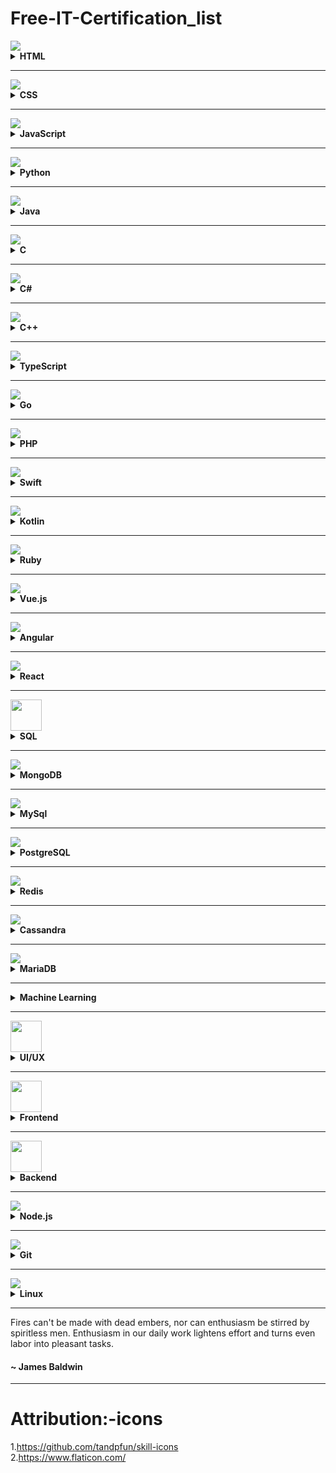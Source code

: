# Free-IT-Certification_list

<!-- <img src="https://skillicons.dev/icons?i=html,css,js,java,cpp,python,swift,ts,angular,go,mysql,mongodb,vue,sass,ruby,react,postgres,php,linux,kotlin,flutter"/> -->


<img src="https://skillicons.dev/icons?i=html"/>
 <details><summary> <strong> HTML </strong> </summary>
 <li><a href="https://masai-school.learnworlds.com/course/html-and-css">Basics of Web Development by Masai School</a></li>
 <li><a href="https://www.mygreatlearning.com/academy/learn-for-free/courses/html-attributes-and-tags">Html attributes and tags by Great Learning</a</li>
<li><a href="https://www.simplilearn.com/free-html-course-for-beginners-skillup">Html course for beginners by Simplilearn</a></li>
<li><a href="https://testbook.com/html-tutorial-for-beginners/online-coaching-free-certification-course">Html Tutorial by Testbook</a></li>
<li><a href="https://www.sololearn.com/learn/courses/html-introduction">Html Introduction by Sololearn</a></li>
</details>


<hr>



<img src="https://skillicons.dev/icons?i=css"/>
       <details><summary> <strong> CSS </strong> </summary>
 <li><a href="https://masai-school.learnworlds.com/course/bootstrap-css">Bootstrap css by Masai School</a></li>
 <li><a href="https://masai-school.learnworlds.com/course/animation">Introduction to animation by Masai School</a></li>
        

 <li><a href="https://masai-school.learnworlds.com/course/sass">Syntactically Awesome Stylesheet by Masai School</a></li>
       

<li><a href="https://www.mygreatlearning.com/academy/learn-for-free/courses/front-end-development-css">Css by Great Learning</a></li>
 <li><a href="https://www.mygreatlearning.com/academy/learn-for-free/courses/css-properties">Css Propertise by Great Learning</a></li>
        
 <li><a href="https://www.sololearn.com/learn/courses/css-introduction">CSS Introduction by Sololearn</a></li>
        
 
       
  </details>




<hr>
  
<img src="https://skillicons.dev/icons?i=js"/>
 <details><summary> <strong> JavaScript </strong> </summary>

 <li><a href="https://www.freecodecamp.org/learn/javascript-algorithms-and-data-structures/">JavaScript Algorithms and Data Structures by Freecodecamp</a></li>
<li><a href="https://www.mygreatlearning.com/academy/learn-for-free/courses/introduction-to-javascript">Introduction To JavaScript by Great Learning</a></li>
 <li><a href="https://www.mygreatlearning.com/academy/learn-for-free/courses/building-games-using-javascript">Building Games Using JavaScript By Great Learning</a></li>

<li><a href="https://www.sololearn.com/learn/courses/javascript-introduction">Introduction to Javascript by Sololearn</a></li>
<li><a href="https://www.sololearn.com/learn/courses/javascript-intermediate">Javascript Intermediate by Sololearn</a></li>
<li><a href="https://www.sololearn.com/learning/1175">Game Development by Soloearn</a></li>

</details>

  <hr>
  

<img src="https://skillicons.dev/icons?i=python"/>
 <details><summary> <strong> Python </strong> </summary>
 
 <li><a href="https://masai-school.learnworlds.com/course/pbm">Introduction to Python by Masai School</a></li>
 <li><a href="https://www.simplilearn.com/learn-python-basics-free-course-skillup?referrer=course-recommended">Python for Beginners by Simplilearn</a></li>
<li><a href="https://www.simplilearn.com/getting-started-data-science-with-python-skillup">Applied Data Science with python by Simplilearn</a></li>
<li><a href="https://www.kaggle.com/learn/python">Learn python by kaggle</a></li>
<li><a href="https://www.mygreatlearning.com/academy/learn-for-free/courses/python-for-non-programmers1">Python for non Programmers by Great Learning</a></li>
<li><a href="https://www.mygreatlearning.com/academy/learn-for-free/courses/web-scraping-with-python">Web Scrapping with Python by Great Learning</a></li>
<li><a href="https://www.sololearn.com/learn/courses/python-introduction">Introduction to Python by Sololearn</a></li>
<li><a href="https://www.sololearn.com/learn/courses/python-intermediate">Intermediate Python by Sololearn</a></li>
<li><a href="https://www.sololearn.com/learning/1159">Python Data Structure by Sololearn</a></li>


</details> 
<hr>

  
  
<img src="https://skillicons.dev/icons?i=java"/>

 <details><summary> <strong> Java </strong> </summary>

<li><a href="https://www.mygreatlearning.com/academy/learn-for-free/courses/java-programming">Java Programming by My Great Learning</a></li>
<li><a href="https://education.oracle.com/java/java/pFamily_48">Java by oracle</a></li>
<li><a href="https://www.simplilearn.com/learn-java-basics-skillup">Java Training by Simplilearn</a></li>
<li><a href="https://www.mygreatlearning.com/academy/learn-for-free/courses/building-games-using-java">Building Game using Java by Great Learning</a></li>
<li><a href="https://www.sololearn.com/learn/courses/java-introduction">Introduction to java by Sololearn</a></li>
<li><a href="https://www.sololearn.com/learn/courses/java-intermediate">Java Intermediate by Sololearn</a></li>
<li><a href="https://data-flair.training/free-java-course/">java course by Data flair</a></li>


     

</details>

<hr>  

<img src="https://skillicons.dev/icons?i=c"/>

 <details><summary> <strong> C</strong> </summary>
<li><a href="https://www.sololearn.com/learn/courses/c-introduction">Introduction to C by Sololearn</a></li>
<li><a href="https://www.sololearn.com/learn/courses/c-intermediate">Intermediate  C by Sololearn</a></li>
<li><a href="https://www.mygreatlearning.com/academy/learn-for-free/courses/c-for-beginners1">C for beginners by Great Learning</a></li>
<li><a href="https://www.simplilearn.com/free-c-course-skillup?tag=c">C course by Simplilearn</a></li>

</details>

  <hr>
  
<img src="https://skillicons.dev/icons?i=cs"/>
 <details><summary> <strong> C#</strong> </summary>
<li><a href="https://www.sololearn.com/learn/courses/c-sharp-introduction">Introduction to C# by Sololearn</a></li>
<li><a href="https://www.sololearn.com/learn/courses/c-sharp-intermediate">C# intermediate by Sololearn</a></li>
<li><a href=""></a></li>
<li><a href=""></a></li>
<li><a href=""></a></li>
<li><a href=""></a></li>
<li><a href=""></a></li>
<li><a href=""></a></li>
<li><a href=""></a></li>
<li><a href=""></a></li>
<li><a href=""></a></li>
<li><a href=""></a></li>
<li><a href=""></a></li>
<li><a href=""></a></li>
<li><a href=""></a></li>
</details>


  <hr>
  
<img src="https://skillicons.dev/icons?i=cpp"/>
 <details><summary> <strong> C++ </strong> </summary>
<li><a href="https://www.mygreatlearning.com/academy/learn-for-free/courses/c-tutorial">C tutorial by Great Learning</a></li>
<li><a href="https://www.sololearn.com/learn/courses/c-plus-plus-introduction">Introduction to C++ by Sololearn</a></li>
<li><a href="https://www.sololearn.com/learn/courses/c-plus-plus-intermediate">Intermediate C++ by Sololearn</a></li>
<li><a href="https://www.simplilearn.com/free-course-to-learn-cpp-basics-skillup">Learn C++ by Simplilearn</a></li>
<li><a href=""></a></li>
<li><a href=""></a></li>
<li><a href=""></a></li>
<li><a href=""></a></li>
<li><a href=""></a></li>
<li><a href=""></a></li>
<li><a href=""></a></li>
<li><a href=""></a></li>
<li><a href=""></a></li>
<li><a href=""></a></li>
<li><a href=""></a></li>
</details>

<hr>
  
  
<img src="https://skillicons.dev/icons?i=ts"/>
 <details><summary> <strong> TypeScript </strong> </summary>
 <li><a href="https://masai-school.learnworlds.com/course/typescript">TypeScript by Masai School</a></li>
 <li><a href="https://www.simplilearn.com/free-typescript-course-skillup?term=typescr">Learn Typescript by Simplilearn</a></li>

</details>
  
  <hr>
  

<img src="https://skillicons.dev/icons?i=go"/>
 <details><summary> <strong>Go</strong> </summary>
 <li><a href=""></a></li>
 <li><a href="https://www.mygreatlearning.com/academy/learn-for-free/courses/go-programming-language">Go programming language by Great Learning</a></li>
<li><a href="https://www.sololearn.com/learning/1164">Go by Sololearn</a></li>
<li><a href=""></a></li>
<li><a href=""></a></li>
<li><a href=""></a></li>
<li><a href=""></a></li>
<li><a href=""></a></li>
<li><a href=""></a></li>
<li><a href=""></a></li>
<li><a href=""></a></li>
<li><a href=""></a></li>
<li><a href=""></a></li>
<li><a href=""></a></li>
<li><a href=""></a></li>
<li><a href=""></a></li>


</details>

  <hr>

<img src="https://skillicons.dev/icons?i=php"/>
 <details><summary> <strong> PHP </strong> </summary>
 <li><a href="https://www.mygreatlearning.com/academy/learn-for-free/courses/php">PHP by Great learning</a></li>
 <li><a href="https://www.sololearn.com/learning/1059">PHP by Sololearn</a></li>
<li><a href=""></a></li>
<li><a href=""></a></li>
<li><a href=""></a></li>
<li><a href=""></a></li>
<li><a href=""></a></li>
<li><a href=""></a></li>
<li><a href=""></a></li>
<li><a href=""></a></li>
<li><a href=""></a></li>
<li><a href=""></a></li>
<li><a href=""></a></li>
<li><a href=""></a></li>
<li><a href=""></a></li>
<li><a href=""></a></li>


</details>

  <hr>

<img src="https://skillicons.dev/icons?i=swift"/>
 <details><summary> <strong> Swift </strong> </summary>
 <li><a href="https://www.mygreatlearning.com/academy/learn-for-free/courses/swift-tutorial">Swift tutorial by Great Learning</a></li>
 <li><a href="https://www.sololearn.com/learning/1075">Swift4 by Sololearn</a></li>
<li><a href=""></a></li>
<li><a href=""></a></li>
<li><a href=""></a></li>
<li><a href=""></a></li>
<li><a href=""></a></li>
<li><a href=""></a></li>
<li><a href=""></a></li>
<li><a href=""></a></li>
<li><a href=""></a></li>
<li><a href=""></a></li>
<li><a href=""></a></li>
<li><a href=""></a></li>
<li><a href=""></a></li>
<li><a href=""></a></li>


</details>



  <hr>

<img src="https://skillicons.dev/icons?i=kotlin"/>
 <details><summary> <strong> Kotlin </strong> </summary>
 <li><a href="https://www.sololearn.com/learning/1160">Kotlin by Sololearn</a></li>
 <li><a href=""></a></li>
<li><a href=""></a></li>
<li><a href=""></a></li>
<li><a href=""></a></li>
<li><a href=""></a></li>
<li><a href=""></a></li>
<li><a href=""></a></li>
<li><a href=""></a></li>
<li><a href=""></a></li>
<li><a href=""></a></li>
<li><a href=""></a></li>
<li><a href=""></a></li>
<li><a href=""></a></li>
<li><a href=""></a></li>
<li><a href=""></a></li>


</details>

<hr>

<img src="https://skillicons.dev/icons?i=ruby"/>
 <details><summary> <strong> Ruby </strong> </summary>
 <li><a href="https://www.sololearn.com/learning/1081">Ruby By Sololearn</a></li>
<li><a href=""></a></li>
<li><a href=""></a></li>
<li><a href=""></a></li>
<li><a href=""></a></li>
<li><a href=""></a></li>
<li><a href=""></a></li>
<li><a href=""></a></li>
<li><a href=""></a></li>
<li><a href=""></a></li>
<li><a href=""></a></li>
<li><a href=""></a></li>
<li><a href=""></a></li>
<li><a href=""></a></li>
<li><a href=""></a></li>


</details>


<hr>





<img src="https://skillicons.dev/icons?i=vue"/>
 <details><summary> <strong> Vue.js </strong> </summary>
 <li><a href="https://masai-school.learnworlds.com/course/build-an-online-store-using-vue-3-and-firebase">Introduction to Vue and Firebase by Masai School</a></li> 
</details>





  <hr>
  
<img src="https://skillicons.dev/icons?i=angular"/>
 <details><summary> <strong> Angular </strong> </summary>

<li><a href="https://www.mygreatlearning.com/academy/learn-for-free/courses/angular7-for-beginners">Angular7 for beginners by Great Learning</a></li>
<li><a href="https://www.mygreatlearning.com/academy/learn-for-free/courses/angular7-for-advanced-level">Advanced angular by Great Learning</a></li>
<li><a href="https://www.simplilearn.com/learn-angular-basics-free-course-skillup">Basic Angular by Simplilearn</a></li>
<li><a href=""></a></li>
<li><a href=""></a></li>
<li><a href=""></a></li>
<li><a href=""></a></li>
<li><a href=""></a></li>
<li><a href=""></a></li>
<li><a href=""></a></li>
<li><a href=""></a></li>
<li><a href=""></a></li>
<li><a href=""></a></li>
<li><a href=""></a></li>
<li><a href=""></a></li>
 

</details>
  
  
  <hr>


<img src="https://skillicons.dev/icons?i=react"/>
 <details><summary> <strong> React </strong> </summary>

<li><a href="https://www.freecodecamp.org/learn/front-end-development-libraries/#react">React by Freecodecamp</a></li>
  <li><a href="https://www.mygreatlearning.com/academy/learn-for-free/courses/react-js-tutorial">React js Tutorial by Great Learning</a></li>
<li><a href="https://www.sololearn.com/learning/1097">React+Redux by Sololearn</a></li>

<li><a href=""></a></li>
<li><a href=""></a></li>
<li><a href=""></a></li>
<li><a href=""></a></li>
<li><a href=""></a></li>
<li><a href=""></a></li>
<li><a href=""></a></li>
<li><a href=""></a></li>
<li><a href=""></a></li>
<li><a href=""></a></li>
<li><a href=""></a></li>
<li><a href=""></a></li>
 

</details>


<hr>


    
<img width="50" height="50" src="https://cdn-icons-png.flaticon.com/512/4492/4492311.png">
 <details><summary> <strong> SQL </strong> </summary>
 
  <li><a href="https://masai-school.learnworlds.com/course/intro-to-sql">Basics of SQL by Masai School</a></li>

  <li><a href="https://www.simplilearn.com/free-opencv-training-course-skillup">Introduction to Sql by simplilearn</a></li>
<li><a href="https://www.kaggle.com/learn/intro-to-sql">Intro to sql by kaggle</a></li>
<li><a href="https://www.kaggle.com/learn/advanced-sql">Advanced sql by kaggle</a></li>
<li><a href="https://devgym.oracle.com/pls/apex/dg/class/databases-for-developers-foundations.html">learn sql by oracle</a></li>
<li><a href="https://testbook.com/sql-tutorial-for-beginners/online-coaching-free-certification-course">Sql for beginners by Testbook</a></li>
  <li><a href="https://www.mygreatlearning.com/academy/learn-for-free/courses/sql-projects-for-beginners">Sql Projects for Beginners by Great Learning</a></li>
  <li><a href="https://www.mygreatlearning.com/academy/learn-for-free/courses/advanced-sql">Advanced sql by Great Learning</a></li>
  <li><a href="https://www.sololearn.com/learn/courses/sql-introduction">Introduction to sql by Sololearn</a></li>
  <li><a href="https://www.sololearn.com/learn/courses/sql-intermediate">Intermediate Sql by Sololearn</a></li>
 
</details>



  <hr>




<img src="https://skillicons.dev/icons?i=mongodb"/>
 <details><summary> <strong> MongoDB </strong> </summary>

  <li><a href="https://www.mygreatlearning.com/academy/learn-for-free/courses/mongodb-tutorial">MongoDb Tutorial by Great Learning</a></li>
<li><a href=""></a></li>
<li><a href=""></a></li>
<li><a href=""></a></li>
<li><a href=""></a></li>
<li><a href=""></a></li>
<li><a href=""></a></li>
<li><a href=""></a></li>
<li><a href=""></a></li>
<li><a href=""></a></li>
<li><a href=""></a></li>
<li><a href=""></a></li>
<li><a href=""></a></li>
<li><a href=""></a></li>
<li><a href=""></a></li>

</details>


  <hr>

<img src="https://skillicons.dev/icons?i=mysql"/>
 <details><summary> <strong>MySql </strong> </summary>

  <li><a href="https://www.mygreatlearning.com/academy/learn-for-free/courses/my-sql-basics">Mysql Basics by Greatlearning</a></li>
<li><a href="https://www.mygreatlearning.com/academy/learn-for-free/courses/python-mysql">Python My sql</a></li>
<li><a href=""></a></li>
<li><a href=""></a></li>
<li><a href=""></a></li>
<li><a href=""></a></li>
<li><a href=""></a></li>
<li><a href=""></a></li>
<li><a href=""></a></li>
<li><a href=""></a></li>
<li><a href=""></a></li>
<li><a href=""></a></li>
<li><a href=""></a></li>
<li><a href=""></a></li>
<li><a href=""></a></li>
 

</details>


  <hr>

<img src="https://skillicons.dev/icons?i=postgres"/>
 <details><summary> <strong>PostgreSQL  </strong> </summary>

  <li><a href=""></a></li>
<li><a href=""></a></li>
<li><a href=""></a></li>
<li><a href=""></a></li>
<li><a href=""></a></li>
<li><a href=""></a></li>
<li><a href=""></a></li>
<li><a href=""></a></li>
<li><a href=""></a></li>
<li><a href=""></a></li>
<li><a href=""></a></li>
<li><a href=""></a></li>
<li><a href=""></a></li>
<li><a href=""></a></li>
<li><a href=""></a></li>
 

</details>

  <hr>


<img src="https://skillicons.dev/icons?i=redis"/>
 <details><summary> <strong> Redis </strong> </summary>

  <li><a href=""></a></li>
<li><a href=""></a></li>
<li><a href=""></a></li>
<li><a href=""></a></li>
<li><a href=""></a></li>
<li><a href=""></a></li>
<li><a href=""></a></li>
<li><a href=""></a></li>
<li><a href=""></a></li>
<li><a href=""></a></li>
<li><a href=""></a></li>
<li><a href=""></a></li>
<li><a href=""></a></li>
<li><a href=""></a></li>
<li><a href=""></a></li>
 

</details>
<hr>


<img src="https://skillicons.dev/icons?i=cassandra"/>
 <details><summary> <strong> Cassandra </strong> </summary>

  <li><a href="https://www.mygreatlearning.com/academy/learn-for-free/courses/cassandra-tutorial">Cassandra Tutorial by Great Learning</a></li>
<li><a href=""></a></li>
<li><a href=""></a></li>
<li><a href=""></a></li>
<li><a href=""></a></li>
<li><a href=""></a></li>
<li><a href=""></a></li>
<li><a href=""></a></li>
<li><a href=""></a></li>
<li><a href=""></a></li>
<li><a href=""></a></li>
<li><a href=""></a></li>
<li><a href=""></a></li>
<li><a href=""></a></li>
<li><a href=""></a></li>
 

</details>


  <hr>

<img src="https://skillicons.dev/icons?i=maria"/>
 <details><summary> <strong> MariaDB </strong> </summary>

  <li><a href=""></a></li>
<li><a href=""></a></li>
<li><a href=""></a></li>
<li><a href=""></a></li>
<li><a href=""></a></li>
<li><a href=""></a></li>
<li><a href=""></a></li>
<li><a href=""></a></li>
<li><a href=""></a></li>
<li><a href=""></a></li>
<li><a href=""></a></li>
<li><a href=""></a></li>
<li><a href=""></a></li>
<li><a href=""></a></li>
<li><a href=""></a></li>
 

</details>




  <hr>


<details><summary> <strong>Machine Learning</strong> </summary>
 <li><a href="https://www.simplilearn.com/free-machine-learning-course-skillup?referrer=course-recommended">Beginner’s Guide to Machine learning by simplilearn</a></li>
<li><a href="https://www.kaggle.com/learn/intro-to-machine-learning">Intro to machine learning by kaggle</a></li>
<li><a href="https://www.kaggle.com/learn/intermediate-machine-learning">Intermediate machine learning by Kaggle</a></li>
<li><a href="https://www.freecodecamp.org/learn/machine-learning-with-python/">Machine Learning with python</a></li>
<li><a href=""></a></li>
<li><a href=""></a></li>
<li><a href=""></a></li>
<li><a href=""></a></li>
<li><a href=""></a></li>
<li><a href=""></a></li>
<li><a href=""></a></li>
<li><a href=""></a></li>
<li><a href=""></a></li>
<li><a href=""></a></li>
<li><a href=""></a></li>

</details>


  <hr>

<img width="50" height="50" src="https://cdn-icons-png.flaticon.com/512/7858/7858975.png">

 <details><summary> <strong>UI/UX</strong> </summary>

  <li><a href="https://www.mygreatlearning.com/academy/learn-for-free/courses/ui-ux">UI/UX for Beginners by Great Learning</a></li>
<li><a href="https://www.mygreatlearning.com/academy/learn-for-free/courses/ux-portfolio">UX Portfolio by Great Learning</a></li>
<li><a href=""></a></li>
<li><a href=""></a></li>
<li><a href=""></a></li>
<li><a href=""></a></li>
<li><a href=""></a></li>
<li><a href=""></a></li>
<li><a href=""></a></li>
<li><a href=""></a></li>
<li><a href=""></a></li>
<li><a href=""></a></li>
<li><a href=""></a></li>
<li><a href=""></a></li>
 
<li><a href=""></a></li>
 
</details>


  <hr>

<img width="50" height="50" src="https://cdn-icons-png.flaticon.com/512/1055/1055666.png">
 <details><summary> <strong> Frontend </strong> </summary>


 <li><a href="https://masai-school.learnworlds.com/course/basics-of-frontend-development-part1">basics of frontend development part1 by Masai School</a></li>
 <li><a href="https://masai-school.learnworlds.com/course/basics-of-frontend-development-part2">basics of frontend development part2 by Masai School</a></li>
<li><a href="https://www.freecodecamp.org/learn/2022/responsive-web-design/">Responsive Web Design by freecodecamp</a></li>
<li><a href="https://www.freecodecamp.org/learn/front-end-development-libraries/">Front End Development Libraries by freecodecamp</a></li>
 <li><a href=""></a></li>
<li><a href=""></a></li>
<li><a href=""></a></li>
<li><a href=""></a></li>
<li><a href=""></a></li>
<li><a href=""></a></li>
<li><a href=""></a></li>
<li><a href=""></a></li>
<li><a href=""></a></li>
<li><a href=""></a></li>
<li><a href=""></a></li>
<li><a href=""></a></li>
<li><a href=""></a></li>
<li><a href=""></a></li>
<li><a href=""></a></li>
</details>


  <hr>
<img width="50" height="50" src="https://cdn-icons-png.flaticon.com/512/2282/2282215.png">
<details><summary> <strong> Backend</strong> </summary>

<li><a href="https://www.freecodecamp.org/learn/back-end-development-and-apis/">Back End Development and APIs by freecodecamp</a></li>
  
 <li><a href=""></a></li>
<li><a href=""></a></li>
<li><a href=""></a></li>
<li><a href=""></a></li>
<li><a href=""></a></li>
<li><a href=""></a></li>
<li><a href=""></a></li>
<li><a href=""></a></li>
<li><a href=""></a></li>
<li><a href=""></a></li>
<li><a href=""></a></li>
<li><a href=""></a></li>
<li><a href=""></a></li>
<li><a href=""></a></li>
<li><a href=""></a></li>

</details>

<hr>

<img  src="https://skillicons.dev/icons?i=nodejs"/>
 <details><summary> <strong> Node.js </strong> </summary>

<li><a href=""></a></li>
<li><a href=""></a></li>
<li><a href=""></a></li>
<li><a href=""></a></li>
<li><a href=""></a></li>
<li><a href=""></a></li>
<li><a href=""></a></li>
<li><a href=""></a></li>
<li><a href=""></a></li>
<li><a href=""></a></li>
<li><a href=""></a></li>
<li><a href=""></a></li>
<li><a href=""></a></li>
<li><a href=""></a></li>

  
 

</details>


  <hr>

<img src="https://skillicons.dev/icons?i=git"/>
 <details><summary> <strong> Git </strong> </summary>
<li><a href="https://www.mygreatlearning.com/academy/learn-for-free/courses/github-tutorial-for-beginners1">Git and Github Tutorial by Great Learning</a></li>
<li><a href=""></a></li>
<li><a href=""></a></li>
<li><a href=""></a></li>
<li><a href=""></a></li>
<li><a href=""></a></li>
<li><a href=""></a></li>
<li><a href=""></a></li>
<li><a href=""></a></li>
<li><a href=""></a></li>
<li><a href=""></a></li>
<li><a href=""></a></li>
<li><a href=""></a></li>
<li><a href=""></a></li>
<li><a href=""></a></li>
  
 

</details>


  <hr>

<img src="https://skillicons.dev/icons?i=linux"/>
 <details><summary> <strong> Linux </strong> </summary>

<li><a href="https://www.mygreatlearning.com/academy/learn-for-free/courses/linux-tutorial">Linux Tutorial by Great Learning</a></li>
<li><a href=""></a></li>
<li><a href=""></a></li>
<li><a href=""></a></li>
<li><a href=""></a></li>
<li><a href=""></a></li>
<li><a href=""></a></li>
<li><a href=""></a></li>
<li><a href=""></a></li>
<li><a href=""></a></li>
<li><a href=""></a></li>
<li><a href=""></a></li>
</details>





<hr>
  Fires can't be made with dead embers, nor can enthusiasm be stirred by spiritless men. Enthusiasm in our daily work lightens effort and turns even      labor into pleasant tasks.

#### ~ James Baldwin
<hr>


# Attribution:-icons
 1.https://github.com/tandpfun/skill-icons <br>
 2.https://www.flaticon.com/



